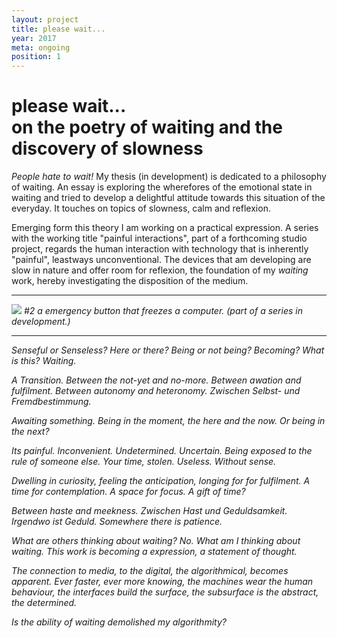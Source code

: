 ```yaml
---
layout: project
title: please wait...
year: 2017
meta: ongoing
position: 1
---
```


# please wait... <br/>on the poetry of waiting and the discovery of slowness

*People hate to wait!* My thesis (in development) is dedicated to a philosophy of waiting. An essay is exploring the wherefores of the emotional state in waiting and tried to develop a delightful attitude towards this situation of the everyday. It touches on topics of slowness, calm and reflexion.

Emerging form this theory I am working on a practical expression. A series with the working title "painful interactions", part of a forthcoming studio project, regards the human interaction with technology that is inherently "painful", leastways unconventional. The devices that am developing are slow in nature and offer room for reflexion, the foundation of my *waiting* work, hereby investigating the disposition of the medium.

---

![](/waiting-button-2.jpg)
*#2 a emergency button that freezes a computer. (part of a series in development.)*

---

*Senseful or Senseless? Here or there? Being or not being? Becoming?*
*What is this? Waiting.*

*A Transition. Between the not-yet and no-more. Between awation and fulfilment. Between autonomy and heteronomy. Zwischen Selbst- und Fremdbestimmung.*

*Awaiting something. Being in the moment, the here and the now. Or being in the next?*

*Its painful. Inconvenient. Undetermined. Uncertain. Being exposed to the rule of someone else. Your time, stolen. Useless. Without sense.*

*Dwelling in curiosity, feeling the anticipation, longing for for fulfilment. A time for contemplation. A space for focus. A gift of time?*

*Between haste and meekness. Zwischen Hast und Geduldsamkeit. Irgendwo ist Geduld. Somewhere there is patience.*

*What are others thinking about waiting? No. What am I thinking about waiting. This work is becoming a expression, a statement of thought.*

*The connection to media, to the digital, the algorithmical, becomes apparent. Ever faster, ever more knowing, the machines wear the human behaviour, the interfaces build the surface, the subsurface is the abstract, the determined.*

*Is the ability of waiting demolished my algorithmity?*
